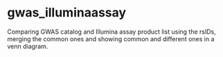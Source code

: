 # gwas_illuminaassay
Comparing GWAS catalog and Illumina assay product list using the rsIDs, merging the common ones and showing common and different ones in a venn diagram.
